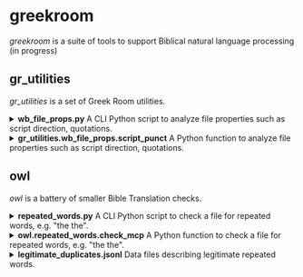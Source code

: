# greekroom

_greekroom_ is a suite of tools to support Biblical natural language processing (in progress)

<!--
[![image alt >](http://img.shields.io/pypi/v/greekroom.svg)](https://pypi.python.org/pypi/greekroom/)

### Installation (stubs only, in early development, not ready for regular users yet)

```bash
pip install greekroom
```
or
```bash
git clone https://github.com/BibleNLP/greek-room.git
```
-->


## gr_utilities
_gr_utilities_ is a set of Greek Room utilities.

<details>
<summary> <b>wb_file_props.py</b>
A CLI Python script to analyze file properties such as script direction, quotations.</summary>

```
usage: wb_file_props.py [-h]
           [-i INPUT_FILENAME]
           [-s INPUT_STRING]
           [-j JSON_OUT_FILENAME]
           [-o HTML_OUT_FILENAME]
           [--lang_code LANG_CODE]
           [--lang_name LANG_NAME]

options:
  -h, --help            show this help message and exit
  -i INPUT_FILENAME, --input_filename INPUT_FILENAME
  -s INPUT_STRING, --input_string INPUT_STRING
  -j JSON_OUT_FILENAME, --json_out_filename JSON_OUT_FILENAME
  -o HTML_OUT_FILENAME, --html_out_filename HTML_OUT_FILENAME
  --lang_code LANG_CODE
  --lang_name LANG_NAME
```
Notes:
* Typically, either an INPUT_FILENAME or an INPUT_STRING is provided (but not both).
* Typically, a JSON_OUT_FILENAME or a HTML_OUT_FILENAME is provided (or both).

Sample calls
```
wb_file_props.py -h
wb_file_props.py -s """She asked: “Whatʼs a ‘PyPi’?”
He replied: “I don't know.”""" -j test.json
cat test.json

```
</details>

<details>
<summary> <b>gr_utilities.wb_file_props.script_punct</b>
A Python function to analyze file properties such as script direction, quotations.</summary>

```python
import json
try:
    from gr_utilities import wb_file_props
except ImportError:
    from greekroom.gr_utilities import wb_file_props

## Apply script to string
text = """She asked: “Whatʼs a ‘PyPi’?”
He replied: “I don't know.”"""
result_dict = wb_file_props.script_punct(None, text, "eng", "English")
print(result_dict)

## Apply script to file content
# Write text to file
filename = "test.txt"
with open(filename, "w") as f_out:
    f_out.write(text)

# Apply script
result_dict2 = wb_file_props.script_punct(filename)
# Print result as JSON string
print(json.dumps(result_dict2))
# Write result to HTML file
html_output = "test.html"
with open(html_output, "w") as f_html:
    wb_file_props.print_to_html(result_dict2, f_html)

```
</details>

## owl
_owl_ is a battery of smaller Bible Translation checks.

<details>
<summary> <b>repeated_words.py</b>
A CLI Python script to check a file for repeated words, e.g. "the the".</summary>

```
usage: repeated_words.py [-h]
                         [-j JSON]
                         [-i IN_FILENAME]
                         [-r REF_FILENAME]
                         [-o OUT_FILENAME]
                         [--html HTML]
                         [--project_name PROJECT_NAME]
                         [--lang_code LANGUAGE-CODE]
                         [--lang_name LANG_NAME]
                         [--message_id MESSAGE_ID]
                         [-d DATA_FILENAMES]
                         [--verbose]

options:
  -h, --help            show this help message and exit
  -j JSON, --json JSON  input (alternative 1)
  -i IN_FILENAME, --in_filename IN_FILENAME
                        text file (alternative 2)
  -r REF_FILENAME, --ref_filename REF_FILENAME
                        ref file (alt. 2)
  -o OUT_FILENAME, --out_filename OUT_FILENAME
                        output JSON filename
  --html HTML           output HTML filename
  --project_name PROJECT_NAME
                        full name of Bible translation project
  --lang_code LANGUAGE-CODE
                        ISO 639-3, e.g. 'fas' for Persian
  --lang_name LANG_NAME
  --message_id MESSAGE_ID
  -d DATA_FILENAMES, --data_filenames DATA_FILENAMES
  --verbose
```
Notes:
* Typically, either a JSON INPUT_FILENAME or a JSON INPUT_STRING is provided (but not both).
* Typically, a JSON_OUT_FILENAME or a HTML_OUT_FILENAME is provided (or both).


Sample calls
```
repeated_words.py -h
repeated_words.py -j '{"jsonrpc": "2.0",
 "id": "eng-sample-01",
 "method": "BibleTranslationCheck",
 "params": [{"lang-code": "eng", "lang-name": "English",
             "project-id": "eng-sample",
             "project-name": "English Bible",
             "selectors": [{"tool": "GreekRoom", "checks": ["RepeatedWords"]}],
             "check-corpus": [{"snt-id": "GEN 1:1", "text": "In in the beginning ..."},
                              {"snt-id": "JHN 12:24", "text": "Truly truly, I say to you ..."}]}]}' -o test.json
cat test.json
```
</details>

<details>
<summary> <b>owl.repeated_words.check_mcp</b>
A Python function to check a file for repeated words, e.g. "the the".</summary>

```python
import json
try:
   from owl import repeated_words
except ImportError:
    from greekroom.owl import repeated_words

task_s = '''{"jsonrpc": "2.0",
 "id": "eng-sample-01",
 "method": "BibleTranslationCheck",
 "params": [{"lang-code": "eng", "lang-name": "English",
             "project-id": "eng-sample",
             "project-name": "English Bible",
             "selectors": [{"tool": "GreekRoom", "checks": ["RepeatedWords"]}],
             "check-corpus": [{"snt-id": "GEN 1:1", "text": "In in the beginning ..."},
                              {"snt-id": "JHN 12:24", "text": "Truly truly, I say to you ..."}]}]}'''

# load_data_filename() loads <i>legitimate_duplicates.jsonl</i> (see below); call this function only once, even for multiple checks.
data_filename_dict = repeated_words.load_data_filename()
corpus = repeated_words.new_corpus("eng-sample-01")
mcp_d, misc_data_dict, check_corpus_list = repeated_words.check_mcp(task_s, data_filename_dict, corpus)
print(json.dumps(mcp_d))
print(misc_data_dict)
print(check_corpus_list)

# print to HTML file
feedback = repeated_words.get_feedback(mcp_d, 'GreekRoom', 'RepeatedWords')
corpus = repeated_words.update_corpus_if_empty(corpus, check_corpus_list)
repeated_words.write_to_html(feedback, misc_data_dict, corpus, "test.html", "eng", "English", "English Bible")
# result will be in test.html

```
</details>

<details>
<summary> <b>legitimate_duplicates.jsonl</b>
Data files describing legitimate repeated words.</summary>

Samples:

```
{"lang-code": "eng", "text": "truly, truly"}
{"lang-code": "eng", "text": "her her", "snt-ids": ["HOS 2:17", "EST 2:9", "JDT 10:4"], "context-examples": ["give her her vineyards", "gave her her things for purification"]}
{"lang-code": "grc", "text": "ἀμὴν ἀμὴν", "rom": "amen amen", "gloss": {"eng": "truly truly [I say to you]"}}

{"lang-code": "hin", "text": "जब जब", "rom": "jab jab", "gloss": {"eng": "whenever"}}
{"lang-code": "hin", "text": "कुछ कुछ", "rom": "kuch kuch", "gloss": {"eng": "something, somewhat, some of, part of"}}
{"lang-code": "eng", "text": "they they", "delete": true}
```
Notes:
* Searches for files <i>owl/data/legitimate_duplicates.jsonl</i> in directories "greekroom", "$XDG_DATA_HOME", "/usr/share", "$HOME/.local/share"
* later entries overwrite prior entries
* <i>"delete": true</i> entries delete prior entries

</details>
